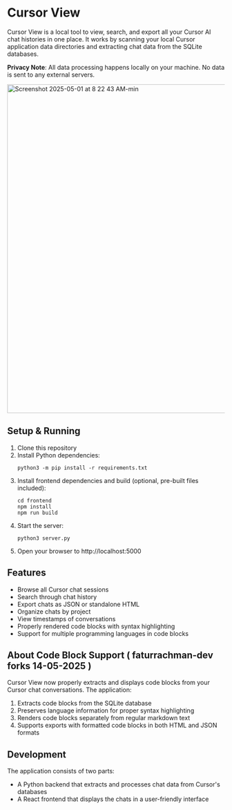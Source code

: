# Cursor View

Cursor View is a local tool to view, search, and export all your Cursor AI chat histories in one place. It works by scanning your local Cursor application data directories and extracting chat data from the SQLite databases.

**Privacy Note**: All data processing happens locally on your machine. No data is sent to any external servers.

<img width="761" alt="Screenshot 2025-05-01 at 8 22 43 AM-min" src="https://github.com/user-attachments/assets/39dbfa63-8630-4287-903c-f87833a9b435" />

## Setup & Running

1. Clone this repository
2. Install Python dependencies:
   ```
   python3 -m pip install -r requirements.txt
   ```
3. Install frontend dependencies and build (optional, pre-built files included):
   ```
   cd frontend
   npm install
   npm run build
   ```
4. Start the server:
   ```
   python3 server.py
   ```
5. Open your browser to http://localhost:5000

## Features

- Browse all Cursor chat sessions
- Search through chat history
- Export chats as JSON or standalone HTML
- Organize chats by project
- View timestamps of conversations
- Properly rendered code blocks with syntax highlighting
- Support for multiple programming languages in code blocks

## About Code Block Support ( faturrachman-dev forks 14-05-2025 )

Cursor View now properly extracts and displays code blocks from your Cursor chat conversations. The application:

1. Extracts code blocks from the SQLite database
2. Preserves language information for proper syntax highlighting
3. Renders code blocks separately from regular markdown text
4. Supports exports with formatted code blocks in both HTML and JSON formats

## Development

The application consists of two parts:
- A Python backend that extracts and processes chat data from Cursor's databases
- A React frontend that displays the chats in a user-friendly interface
